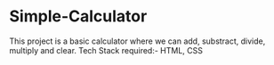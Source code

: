 # Simple-Calculator
This project is a basic calculator where we can add, substract, divide, multiply and clear.
Tech Stack required:- HTML, CSS
